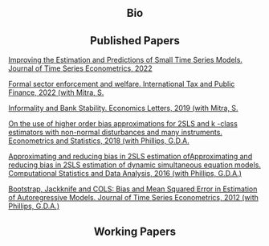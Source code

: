 <center><h2> Bio</h2></center>

  

<center><h2> Published Papers</h2></center>
<p><a href="doi:10.1515/jtse-2021-0051">Improving the Estimation and Predictions of Small Time Series Models. Journal of Time Series Econometrics, 2022</a></p>  

<p><a href="doi:10.1007/s10797-022-09725-1">Formal sector enforcement and welfare. International Tax and Public Finance, 2022 (with Mitra, S.</a></p>  

<p><a href="doi:10.1016/j.econlet.2019.06.012">Informality and Bank Stability. Economics Letters, 2019 (with Mitra, S.</a></p> 

<p><a href="hdoi:10.1016/j.ecosta.2017.06.002">On the use of higher order bias approximations for 2SLS and k -class estimators with non-normal disturbances and many instruments. Econometrics and Statistics, 2018 (with Phillips, G.D.A.</a></p>  

<p><a href="doi:10.1016/j.csda.2015.11.011">Approximating and reducing bias in 2SLS estimation ofApproximating and reducing bias in 2SLS estimation of dynamic simultaneous equation models. Computational Statistics and Data Analysis, 2016 (with Phillips, G.D.A.)</a></p> 

<p><a href="doi:10.1515/1941-1928.1122">Bootstrap, Jackknife and COLS: Bias and Mean Squared Error in Estimation of Autoregressive Models. Journal of Time Series Econometrics, 2012 (with Phillips, G.D.A.)</a></p>  

<center><h2> Working Papers</h2></center>

 
